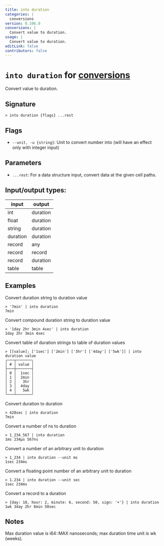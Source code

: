 ```yaml
---
title: into duration
categories: |
  conversions
version: 0.106.0
conversions: |
  Convert value to duration.
usage: |
  Convert value to duration.
editLink: false
contributors: false
---
```

<!-- This file is automatically generated. Please edit the command in https://github.com/nushell/nushell instead. -->

# `into duration` for [conversions](/commands/categories/conversions.md)

<div class='command-title'>Convert value to duration.</div>

## Signature

```> into duration {flags} ...rest```

## Flags

 -  `--unit, -u {string}`: Unit to convert number into (will have an effect only with integer input)

## Parameters

 -  `...rest`: For a data structure input, convert data at the given cell paths.


## Input/output types:

| input    | output   |
| -------- | -------- |
| int      | duration |
| float    | duration |
| string   | duration |
| duration | duration |
| record   | any      |
| record   | record   |
| record   | duration |
| table    | table    |
## Examples

Convert duration string to duration value
```nu
> '7min' | into duration
7min
```

Convert compound duration string to duration value
```nu
> '1day 2hr 3min 4sec' | into duration
1day 2hr 3min 4sec
```

Convert table of duration strings to table of duration values
```nu
> [[value]; ['1sec'] ['2min'] ['3hr'] ['4day'] ['5wk']] | into duration value
╭───┬───────╮
│ # │ value │
├───┼───────┤
│ 0 │  1sec │
│ 1 │  2min │
│ 2 │   3hr │
│ 3 │  4day │
│ 4 │   5wk │
╰───┴───────╯

```

Convert duration to duration
```nu
> 420sec | into duration
7min
```

Convert a number of ns to duration
```nu
> 1_234_567 | into duration
1ms 234µs 567ns
```

Convert a number of an arbitrary unit to duration
```nu
> 1_234 | into duration --unit ms
1sec 234ms
```

Convert a floating point number of an arbitrary unit to duration
```nu
> 1.234 | into duration --unit sec
1sec 234ms
```

Convert a record to a duration
```nu
> {day: 10, hour: 2, minute: 6, second: 50, sign: '+'} | into duration
1wk 3day 2hr 6min 50sec
```

## Notes
Max duration value is i64::MAX nanoseconds; max duration time unit is wk (weeks).